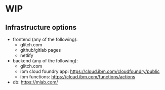 # WIP

## Infrastructure options
- frontend (any of the following):
  - glitch.com
  - github/gitlab pages
  - netlify
- backend (any of the following):
  - glitch.com
  - ibm cloud foundry app: https://cloud.ibm.com/cloudfoundry/public
  - ibm functions: https://cloud.ibm.com/functions/actions
- db: https://mlab.com/